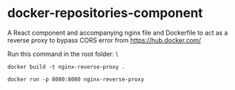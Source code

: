 # docker-repositories-component
A React component and accompanying nginx file and Dockerfile to act as a reverse proxy to bypass CORS error from https://hub.docker.com/

Run this command in the root folder: \
```
docker build -t nginx-reverse-proxy .

docker run -p 8080:8080 nginx-reverse-proxy
```
